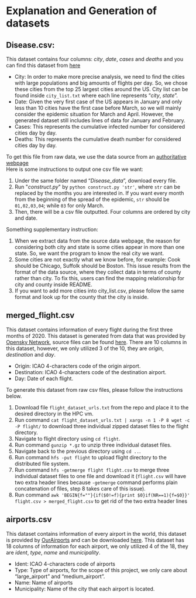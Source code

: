 # Explanation and Generation of datasets
## Disease.csv:
This dataset contains four columns: *city*, *date*, *cases* and *deaths* and you can find this dataset from [here](https://github.com/shantanutrip/covid_flight_analysis/tree/master/Disease_data) <br>
* City: In order to make more precise analysis, we need to find the cities with large populations and big amounts of flights per day. So, we chose these cities from the top 25 largest cities around the US. City list can be found inside ```city_list.txt``` where each line represents “*city*, *state*”.
* Date: Given the very first case of the US appears in January and only less than 10 cities have the first case before March, so we will mainly consider the epidemic situation for March and April. However, the generated dataset still includes lines of data for January and February.
* Cases: This represents the cumulative infected number for considered cities day by day. 
* Deaths: This represents the cumulative death number for considered cities day by day.

To get this file from raw data, we use the data source from an [authoritative webpage](https://raw.githubusercontent.com/nytimes/covid-19-data/master/us-counties.csv) <br>
Here is some instructions to output one csv file we want:
1. Under the same folder named “*Disease_data*”, download every file.
2. Run "*construct.py*" by ```python construct.py 'str'```, where ```str``` can be replaced by the months you are interested in. If you want every month from the beginning of the spread of the epidemic, ```str``` should be ```01,02,03,04```; while ```03``` for only March.
3. Then, there will be a csv file outputted. Four columns are ordered by city and date.

Something supplementary instruction:
1. When we extract data from the source data webpage, the reason for considering both city and state is some cities appear in more than one state. So, we want the program to know the real city we want.
2. Some cities are not exactly what we know before, for example: Cook should be Chicago, Suffolk should be Boston. This issue results from the format of the data source, where they collect data in terms of county rather than city. To fix this, users can find the mapping relationship for city and county inside README.
3. If you want to add more cities into city_list.csv, please follow the same format and look up for the county that the city is inside.


## merged_flight.csv
This dataset contains information of every flight during the first three months of 2020. This dataset is generated from data that was provided by [Opensky Network](https://opensky-network.org/), source files can be found [here](https://opensky-network.org/datasets/covid-19/). There are 10 columns in this dataset, however, we only utilized 3 of the 10, they are *origin*, *destination* and *day*. 
* Origin: ICAO 4-characters code of the origin airport.
* Destination: ICAO 4-characters code of the destination airport.
* Day: Date of each flight.

To generate this dataset from raw csv files, please follow the instructions below.
1. Download file ```flight_dataset_urls.txt``` from the repo and place it to the desired directory in the HPC vm.
2. Run command ```cat flight_dataset_urls.txt | xargs -n 1 -P 8 wget -c -P flight/``` to download three individual zipped dataset files to the flight directory.
3. Navigate to flight directory using ```cd flight```.
4. Run command ```gunzip *.gz``` to unzip three individual dataset files.
5. Navigate back to the previous directory using ```cd ..```.
6. Run command ```hfs -put flight``` to upload flight directory to the distributed file system.
7. Run command ```hfs -getmerge flight flight.csv``` to merge three individual dataset files to one file and download it (```flight.csv``` will have two extra header lines because ```-getmerge``` command performs plain concatenation of files, step 8 takes care of this issue).
8. Run command ```awk 'BEGIN{f=""}{if($0!=f){print $0}if(NR==1){f=$0}}' flight.csv > merged_flight.csv``` to get rid of the two extra header lines

## airports.csv
This dataset contains information of every airport in the world, this dataset is provided by [OurAirports](https://ourairports.com/) and can be downloaded [here](https://ourairports.com/data/airports.csv). This dataset has 18 columns of information for each airport, we only utilized 4 of the 18, they are *ident*, *type*, *name* and *municipality*.
* Ident: ICAO 4-characters code of airports
* Type: Type of airports, for the scope of this project, we only care about “large_airport” and “medium_airport”.
* Name: Name of airports
* Municipality: Name of the city that each airport is located. 

